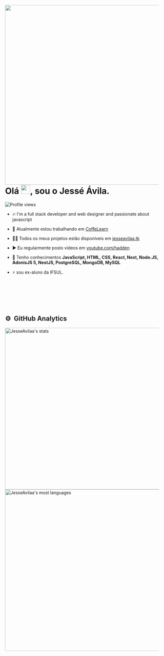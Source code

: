 <img align="right" height="590em" src="https://i.imgur.com/0uKrJI7.jpg"/>
<h1 align="left">Olá <img src="https://raw.githubusercontent.com/kaueMarques/kaueMarques/master/hi.gif" width="30px">, sou o Jessé Ávila.</h1>
<p align="left"> <img src="https://komarev.com/ghpvc/?username=JesseAvilaa&color=yellow" alt="Profile views" /> </p>

- 🔥 I'm a full stack developer and web designer and passionate about javascript

- 🔭 Atualmente estou trabalhando em [CoffeLearn](https://github.com/offelearn)

- 👨‍💻 Todos os meus projetos estão disponíveis em [jesseavilaa.tk](https://jesseavilaa.tk)

- ▶️ Eu regularmente posto vídeos em [youtube.com/hadden](https://youtube.com/CrgXArzFfSCSkbTptUa5b8A)

- 💬 Tenho conhecimentos **JavaScript, HTML, CSS, React, Next, Node.JS, AdonisJS 5, NestJS, PostgreSQL, MongoDB, MySQL**

- ⚡  sou ex-aluno da IFSUL.

<br><br>

<br><br>

## ⚙️ &nbsp;GitHub Analytics

<p align="left">
<img width="530em" src="https://github-readme-stats.vercel.app/api?username=JesseAvilaa&show_icons=true&theme=vision-friendly-dark" alt="JesseAvilaa's stats"/>
<img width="530em" src="https://github-readme-stats.vercel.app/api/top-langs/?username=JesseAvilaa&layout=compact&theme=vision-friendly-dark" alt="JesseAvilaa's most languages"/>
</p>

<br><br>

<!--
**JesseAvilaa/jesseavilaa** é um ✨ _special_ ✨ repositório porque é `README.md` (este ficheiro) aparece no seu perfil GitHub.

Aqui estão algumas idéias para você começar:

- 🔭 Atualmente estou trabalhando em ...
- 🌱 Atualmente estou aprendendo ...
- 👯 Estou procurando colaborar em ...
- 🤔 Estou procurando ajuda com ...
- 💬 Pergunte-me sobre ...
- 📫 Como chegar até mim: ...
- 😄 Pronomes: ...
- ⚡ Curiosidade: ...
-->
